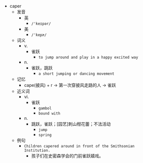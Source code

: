 - caper
  - 发音
    - 英
      - `/'keɪpər/`
    - 美
      - `/'kepɚ/`
  - 词义
    - v.
      - 雀跃
        - `to jump around and play in a happy excited way`
    - n.
      - 雀跃，跳跃
        - `a short jumping or dancing movement`
  - 记忆
    - cape(披风) + r → 第一次穿披风走路的人 → 雀跃
  - 近义词
    - vi.
      - 雀跃
        - `gambol`
        - `bound with`
    - n.
      - 跳跃，雀跃；[园艺]刺山柑花蕾；不法活动
        - `jump`
        - `spring`
  - 例句
    - `Children capered around in front of the Smithsonian Institution.`
      - 孩子们在史密森学会的门前雀跃嬉戏。

